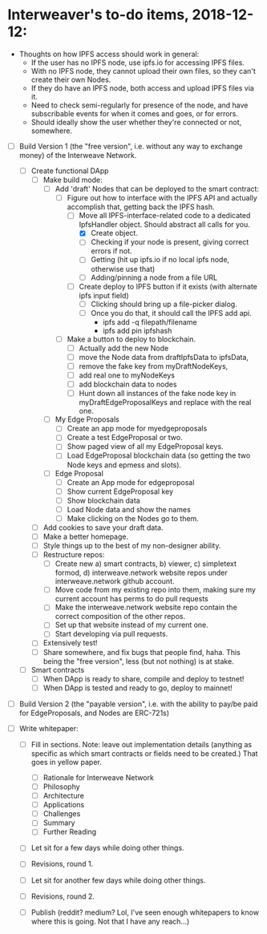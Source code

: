 # Interweaver's to-do items, 2018-12-12:

- Thoughts on how IPFS access should work in general:
  - If the user has no IPFS node, use ipfs.io for accessing IPFS files.
  - With no IPFS node, they cannot upload their own files, so they can't create their own Nodes.
  - If they do have an IPFS node, both access and upload IPFS files via it.
  - Need to check semi-regularly for presence of the node, and have subscribable events for when it comes and goes, or for errors.
  - Should ideally show the user whether they're connected or not, somewhere.
  

- [ ] Build Version 1 (the "free version", i.e. without any way to exchange money) of the Interweave Network.
  - [ ] Create functional DApp
    - [ ] Make build mode:
      - [ ] Add 'draft' Nodes that can be deployed to the smart contract:
        - [ ] Figure out how to interface with the IPFS API and actually accomplish that, getting back the IPFS hash.
          - [ ] Move all IPFS-interface-related code to a dedicated IpfsHandler object. Should abstract all calls for you.
            - [X] Create object.
            - [ ] Checking if your node is present, giving correct errors if not.
            - [ ] Getting (hit up ipfs.io if no local ipfs node, otherwise use that)
            - [ ] Adding/pinning a node from a file URL
          - [ ] Create deploy to IPFS button if it exists (with alternate ipfs input field)
            - [ ] Clicking should bring up a file-picker dialog.
            - [ ] Once you do that, it should call the IPFS add api.
              - ipfs add -q filepath/filename
              - ipfs add pin ipfshash
        - [ ] Make a button to deploy to blockchain.
          - [ ] Actually add the new Node
          - [ ] move the Node data from draftIpfsData to ipfsData,
          - [ ] remove the fake key from myDraftNodeKeys,
          - [ ] add real one to myNodeKeys
          - [ ] add blockchain data to nodes
          - [ ] Hunt down all instances of the fake node key in myDraftEdgeProposalKeys and replace with the real one.
      - [ ] My Edge Proposals
        - [ ] Create an app mode for myedgeproposals
        - [ ] Create a test EdgeProposal or two.
        - [ ] Show paged view of all my EdgeProposal keys.
        - [ ] Load EdgeProposal blockchain data (so getting the two Node keys and epmess and slots).
      - [ ] Edge Proposal
        - [ ] Create an App mode for edgeproposal
        - [ ] Show current EdgeProposal key
        - [ ] Show blockchain data
        - [ ] Load Node data and show the names
        - [ ] Make clicking on the Nodes go to them.
    - [ ] Add cookies to save your draft data.
    - [ ] Make a better homepage.
    - [ ] Style things up to the best of my non-designer ability.
    - [ ] Restructure repos:
      - [ ] Create new a) smart contracts, b) viewer, c) simpletext formod, d) interweave.network website repos under interweave.network github account.
      - [ ] Move code from my existing repo into them, making sure my current account has perms to do pull requests
      - [ ] Make the interweave.network website repo contain the correct composition of the other repos.
      - [ ] Set up that website instead of my current one.
      - [ ] Start developing via pull requests.
    - [ ] Extensively test!
    - [ ] Share somewhere, and fix bugs that people find, haha. This being the "free version", less (but not nothing) is at stake.
  - [ ] Smart contracts
    - [ ] When DApp is ready to share, compile and deploy to testnet!
    - [ ] When DApp is tested and ready to go, deploy to mainnet!
    
- [ ] Build Version 2 (the "payable version", i.e. with the ability to pay/be paid for EdgeProposals, and Nodes are ERC-721s)

- [ ] Write whitepaper:
    - [ ] Fill in sections. Note: leave out implementation details (anything as specific as which smart contracts or fields need to be created.) That goes in yellow paper.
      - [ ] Rationale for Interweave Network
      - [ ] Philosophy
      - [ ] Architecture
      - [ ] Applications
      - [ ] Challenges
      - [ ] Summary
      - [ ] Further Reading
    - [ ] Let sit for a few days while doing other things.
    - [ ] Revisions, round 1.
    - [ ] Let sit for another few days while doing other things.
    - [ ] Revisions, round 2.
    - [ ] Publish (reddit? medium? Lol, I've seen enough whitepapers to know where this is going. Not that I have any reach...)
 



 
